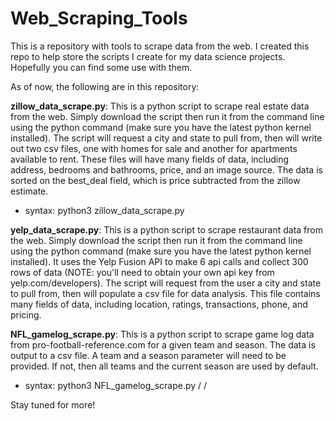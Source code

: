 # Web_Scraping_Tools
This is a repository with tools to scrape data from the web. I created this repo to help store the scripts I create for my data science projects. Hopefully you can find some use with them.

As of now, the following are in this repository:

**zillow_data_scrape.py**: This is a python script to scrape real estate data from the web. Simply download the script then run it from the command line using the python command (make sure you have the latest python kernel installed). The script will request a city and state to pull from, then will write out two csv files, one with homes for sale and another for apartments available to rent. These files will have many fields of data, including address, bedrooms and bathrooms, price, and an image source. The data is sorted on the best_deal field, which is price subtracted from the zillow estimate. 
- syntax: python3 zillow_data_scrape.py <city> <state>

**yelp_data_scrape.py**: This is a python script to scrape restaurant data from the web. Simply download the script then run it from the command line using the python command (make sure you have the latest python kernel installed). It uses the Yelp Fusion API to make 6 api calls and collect 300 rows of data (NOTE: you'll need to obtain your own api key from yelp.com/developers). The script will request from the user a city and state to pull from, then will populate a csv file for data analysis. This file contains many fields of data, including location, ratings, transactions, phone, and pricing.

**NFL_gamelog_scrape.py**: This is a python script to scrape game log data from pro-football-reference.com for a given team and season. The data is output to a csv file. A team and a season parameter will need to be provided. If not, then all teams and the current season are used by default.
- syntax: python3 NFL_gamelog_scrape.py /<team/> /<season/>

Stay tuned for more!
